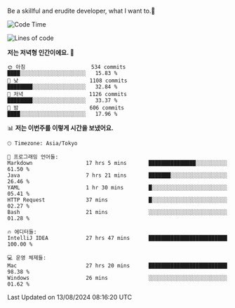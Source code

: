 Be a skillful and erudite developer, what I want to.👶

<!--START_SECTION:waka-->
![Code Time](http://img.shields.io/badge/Code%20Time-1%2C151%20hrs%2018%20mins-blue)

![Lines of code](https://img.shields.io/badge/%EC%A0%80%EB%8A%94%20%EC%97%AC%ED%83%9C%EA%B9%8C%EC%A7%80%20-2.8%20million%20%EC%A4%84%EC%9D%98%20%EC%BD%94%EB%93%9C%EB%A5%BC%20%EC%9E%91%EC%84%B1%ED%96%88%EC%96%B4%EC%9A%94.-blue)

**저는 저녁형 인간이에요. 🦉** 

```text
🌞 아침                     534 commits         ████░░░░░░░░░░░░░░░░░░░░░   15.83 % 
🌆 낮　                     1108 commits        ████████░░░░░░░░░░░░░░░░░   32.84 % 
🌃 저녁                     1126 commits        ████████░░░░░░░░░░░░░░░░░   33.37 % 
🌙 밤　                     606 commits         ████░░░░░░░░░░░░░░░░░░░░░   17.96 % 
```


📊 **저는 이번주를 이렇게 시간을 보냈어요.** 

```text
🕑︎ Timezone: Asia/Tokyo

💬 프로그래밍 언어들: 
Markdown                 17 hrs 5 mins       ███████████████░░░░░░░░░░   61.50 % 
Java                     7 hrs 21 mins       ███████░░░░░░░░░░░░░░░░░░   26.46 % 
YAML                     1 hr 30 mins        █░░░░░░░░░░░░░░░░░░░░░░░░   05.41 % 
HTTP Request             37 mins             █░░░░░░░░░░░░░░░░░░░░░░░░   02.27 % 
Bash                     21 mins             ░░░░░░░░░░░░░░░░░░░░░░░░░   01.28 % 

🔥 에디터들: 
IntelliJ IDEA            27 hrs 47 mins      █████████████████████████   100.00 % 

💻 운영 체제들: 
Mac                      27 hrs 20 mins      █████████████████████████   98.38 % 
Windows                  26 mins             ░░░░░░░░░░░░░░░░░░░░░░░░░   01.62 % 
```


 Last Updated on 13/08/2024 08:16:20 UTC
<!--END_SECTION:waka-->
